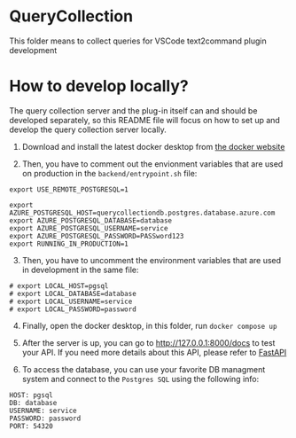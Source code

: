 # QueryCollection
This folder means to collect queries for VSCode text2command plugin development

# How to develop locally?

The query collection server and the plug-in itself can and should be developed separately,
so this README file will focus on how to set up and develop the query collection server locally.

1. Download and install the latest docker desktop from [the docker website](https://www.docker.com/products/docker-desktop/)

2. Then, you have to comment out the envionment variables that are used on production in the `backend/entrypoint.sh` file:

```
export USE_REMOTE_POSTGRESQL=1

export AZURE_POSTGRESQL_HOST=querycollectiondb.postgres.database.azure.com
export AZURE_POSTGRESQL_DATABASE=database
export AZURE_POSTGRESQL_USERNAME=service
export AZURE_POSTGRESQL_PASSWORD=PASSword123
export RUNNING_IN_PRODUCTION=1
```

3. Then, you have to uncomment the environment variables that are used in development in the same file:

```
# export LOCAL_HOST=pgsql
# export LOCAL_DATABASE=database
# export LOCAL_USERNAME=service
# export LOCAL_PASSWORD=password
```

4. Finally, open the docker desktop, in this folder, run `docker compose up`

5. After the server is up, you can go to http://127.0.0.1:8000/docs to test your API. If you need more details about this API,
please refer to [FastAPI](https://fastapi.tiangolo.com/)

6. To access the database, you can use your favorite DB managment system and connect to the `Postgres SQL` using the following info:

```
HOST: pgsql
DB: database
USERNAME: service
PASSWORD: password
PORT: 54320
```
